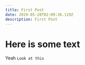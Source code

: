 ```yaml
---
title: First Post
date: 2019-05-28T02:09:26.119Z
description: First Post
---
```

Here is some text
====

Yeah ```Look at this```
